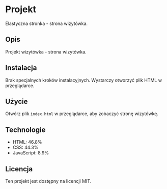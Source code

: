 <!-- GitAds-Verify: Z9NOH93QYPXYLNWWBUVCSABU14S29LHU -->
# Projekt

Elastyczna stronka - strona wizytówka.

## Opis

Projekt wizytówka - strona wizytówka.

## Instalacja

Brak specjalnych kroków instalacyjnych. Wystarczy otworzyć plik HTML w przeglądarce.

## Użycie

Otwórz plik `index.html` w przeglądarce, aby zobaczyć stronę wizytówkę.

## Technologie

- HTML: 46.8%
- CSS: 44.3%
- JavaScript: 8.9%

## Licencja

Ten projekt jest dostępny na licencji MIT.
